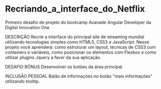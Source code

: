 # Recriando_a_interface_do_Netflix
Primeiro desafio de projeto do bootcamp Avanade Angular Developer da Digital Innovation One

DESCRIÇÃO Recrie a interface do principal site de streaming mundial utilizando tecnologias simples como HTML5, CSS3 e JavaScript. Nesse projeto você aprenderá: como estruturar um layout, técnicas de CSS3 com containers e variáveis, como posicionar os elementos com Flexbox e como utilizar plugins Jquery a favor da sua aplicação.

DESAFIO BÔNUS Desenvolver os botões da área principal.

INCLUSÃO PESSOAL Balão de informações no botão "mais informações" utilizando tooltip.
